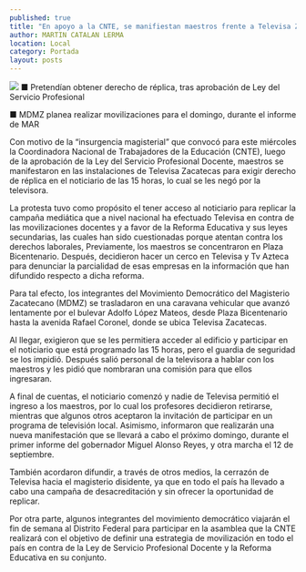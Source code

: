 ```yaml
---
published: true
title: "En apoyo a la CNTE, se manifiestan maestros frente a Televisa Zacatecas"
author: MARTIN CATALAN LERMA
location: Local
category: Portada
layout: posts
---
```


![](http://i.imgur.com/XSaonE8m.jpg)
■ Pretendían obtener derecho de réplica, tras aprobación de Ley del Servicio Profesional

■ MDMZ planea realizar movilizaciones para el domingo, durante el informe  de MAR

Con motivo de la “insurgencia magisterial” que convocó para este miércoles la Coordinadora Nacional de Trabajadores de la Educación (CNTE), luego de la aprobación de la Ley del Servicio Profesional Docente, maestros se manifestaron en las instalaciones de Televisa Zacatecas para exigir derecho de réplica en el noticiario de las 15 horas, lo cual se les negó por la televisora.

La protesta tuvo como propósito el tener acceso al noticiario para replicar la campaña mediática que a nivel nacional ha efectuado Televisa en contra de las movilizaciones docentes y a favor de la Reforma Educativa y sus leyes secundarias, las cuales han sido cuestionadas porque atentan contra los derechos laborales,
Previamente, los maestros se concentraron en Plaza Bicentenario. Después, decidieron hacer un cerco en Televisa y Tv Azteca para denunciar la parcialidad de esas empresas en la información que han difundido respecto a dicha reforma.

Para tal efecto, los integrantes del Movimiento Democrático del Magisterio Zacatecano (MDMZ) se trasladaron en una caravana vehicular que avanzó lentamente por el bulevar Adolfo López Mateos, desde Plaza Bicentenario hasta la avenida Rafael Coronel, donde se ubica Televisa Zacatecas.

Al llegar, exigieron que se les permitiera acceder al edificio y participar en el noticiario que está programado las 15 horas, pero el guardia de seguridad se los impidió. Después salió personal de la televisora a hablar con los maestros y les pidió que nombraran una comisión para que ellos ingresaran.

A final de cuentas, el noticiario comenzó y nadie de Televisa permitió el ingreso a los maestros, por lo cual los profesores decidieron retirarse, mientras que algunos otros aceptaron la invitación de participar en un programa de televisión local.
Asimismo, informaron que realizarán una nueva manifestación que se llevará a cabo el próximo domingo, durante el primer informe del gobernador Miguel Alonso Reyes, y otra marcha el 12 de septiembre.

 También acordaron difundir, a través de otros medios, la cerrazón de Televisa hacia el magisterio disidente, ya que en todo el país ha llevado a cabo una campaña de desacreditación y sin ofrecer la oportunidad de replicar.
 
Por otra parte, algunos integrantes del movimiento democrático viajarán el fin de semana al Distrito Federal para participar en la asamblea que la CNTE realizará con el objetivo de definir  una estrategia de movilización en todo el país en contra de la Ley de Servicio Profesional Docente y la Reforma Educativa en su conjunto.
